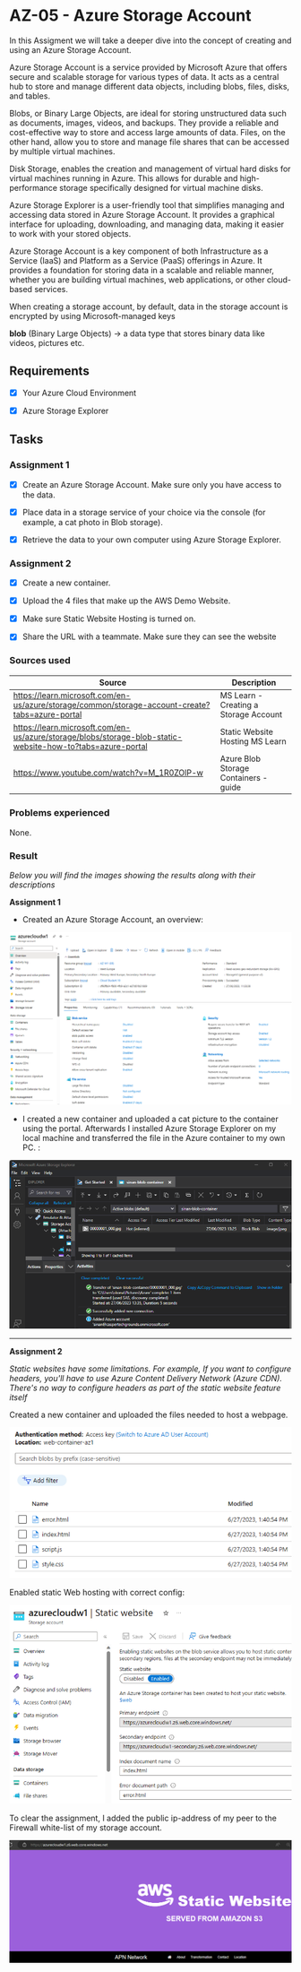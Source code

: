 # AZ-05 - Azure Storage Account

In this Assigment we will take a deeper dive into the concept of creating and using an Azure Storage Account.

Azure Storage Account is a service provided by Microsoft Azure that offers secure and scalable storage for various types of data. It acts as a central hub to store and manage different data objects, including blobs, files, disks, and tables.

Blobs, or Binary Large Objects, are ideal for storing unstructured data such as documents, images, videos, and backups. They provide a reliable and cost-effective way to store and access large amounts of data. Files, on the other hand, allow you to store and manage file shares that can be accessed by multiple virtual machines.

Disk Storage, enables the creation and management of virtual hard disks for virtual machines running in Azure. This allows for durable and high-performance storage specifically designed for virtual machine disks.

Azure Storage Explorer is a user-friendly tool that simplifies managing and accessing data stored in Azure Storage Account. It provides a graphical interface for uploading, downloading, and managing data, making it easier to work with your stored objects.

Azure Storage Account is a key component of both Infrastructure as a Service (IaaS) and Platform as a Service (PaaS) offerings in Azure. It provides a foundation for storing data in a scalable and reliable manner, whether you are building virtual machines, web applications, or other cloud-based services.

When creating a storage account, by default, data in the storage account is encrypted by using Microsoft-managed keys

**blob** (Binary Large Objects) -> a data type that stores binary data like videos, pictures etc.

## Requirements

- [x] Your Azure Cloud Environment
- [x] Azure Storage Explorer



## Tasks

### Assignment 1

- [x] Create an Azure Storage Account. Make sure only you have access to the data.
- [x] Place data in a storage service of your choice via the console (for example, a cat photo in Blob storage).
- [x] Retrieve the data to your own computer using Azure Storage Explorer.


### Assignment 2

- [x] Create a new container.
- [x] Upload the 4 files that make up the AWS Demo Website.
- [x] Make sure Static Website Hosting is turned on.
- [x] Share the URL with a teammate. Make sure they can see the website



### Sources used

| Source       | Description |
| -----------  | ----------- |
| https://learn.microsoft.com/en-us/azure/storage/common/storage-account-create?tabs=azure-portal | MS Learn - Creating a Storage Account |
| https://learn.microsoft.com/en-us/azure/storage/blobs/storage-blob-static-website-how-to?tabs=azure-portal | Static Website Hosting MS Learn |
| https://www.youtube.com/watch?v=M_1R0ZOlP-w | Azure Blob Storage Containers - guide |





### Problems experienced

None.


### Result
*Below you will find the images showing the results along with their descriptions*

**Assignment 1**

- Created an Azure Storage Account, an overview:

![storage-account-home](../00_includes/AZ-05/storage-account-home.png)

- I created a new container and uploaded a cat picture to the container using the portal. Afterwards I installed Azure Storage Explorer on my local machine and transferred the file in the Azure container to my own PC. :

![storage-local-transfer](../00_includes/AZ-05/local-transfer.png)

----------------------

**Assignment 2**

*Static websites have some limitations. For example, If you want to configure headers, you'll have to use Azure Content Delivery Network (Azure CDN). There's no way to configure headers as part of the static website feature itself*

Created a new container and uploaded the files needed to host a webpage.

![webfiles-upload](../00_includes/AZ-05/webfiles-upload.png)

Enabled static Web hosting with correct config:

![static-webhosting](../00_includes/AZ-05/static-webhosting.png)

To clear the assignment, I added the public ip-address of my peer to the Firewall white-list of my storage account.

![static-website](../00_includes/AZ-05/static-website.png) 















 
